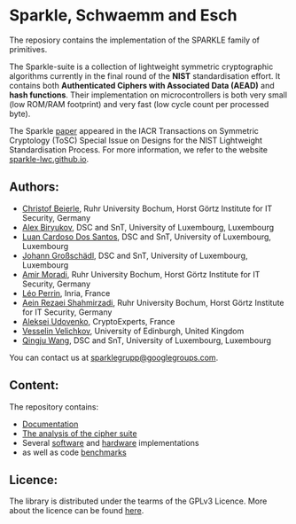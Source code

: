 # Sparkle, Schwaemm and Esch

The reposiory contains the implementation of the SPARKLE family of primitives. 

The Sparkle-suite is a collection of lightweight symmetric cryptographic algorithms currently in the final round of the **NIST** standardisation effort. It contains both **Authenticated Ciphers with Associated Data (AEAD)** and **hash functions**. Their implementation on microcontrollers is both very small (low ROM/RAM footprint) and very fast (low cycle count per processed byte). 

The Sparkle [paper](https://tosc.iacr.org/index.php/ToSC/article/view/8627/8193) appeared in the IACR Transactions on Symmetric Cryptology (ToSC) Special Issue on Designs for the NIST Lightweight Standardisation Process. For more information, we refer to the website [sparkle-lwc.github.io](https://sparkle-lwc.github.io/).


## Authors: 
- [Christof Beierle](https://www.crypto.ruhr-uni-bochum.de/staff/beierle.html.en), Ruhr University Bochum, Horst Görtz Institute for IT Security, Germany
- [Alex Biryukov](https://www.cryptolux.org/index.php/Alex_Biryukov), DSC and SnT, University of Luxembourg, Luxembourg
- [Luan Cardoso Dos Santos](https://wwwen.uni.lu/recherche/fstm/dcs/members/luan_cardoso_dos_santos), DSC and SnT, University of Luxembourg, Luxembourg
- [Johann Großschädl](https://sites.google.com/site/groszschaedl/), DSC and SnT, University of Luxembourg, Luxembourg
- [Amir Moradi](https://etit.ruhr-uni-bochum.de/fakultaet/professuren/prof-dr-amir-moradi/), Ruhr University Bochum, Horst Görtz Institute for IT Security, Germany
- [Léo Perrin](https://who.paris.inria.fr/Leo.Perrin/), Inria, France
- [Aein Rezaei Shahmirzadi](https://scholar.google.com/citations?user=Uqz7Pt8AAAAJ&hl=en), Ruhr University Bochum, Horst Görtz Institute for IT Security, Germany
- [Aleksei Udovenko](https://affine.group/), CryptoExperts, France
- [Vesselin Velichkov](https://www.research.ed.ac.uk/en/persons/vesselin-velichkov), University of Edinburgh, United Kingdom
- [Qingju Wang](https://wwwen.uni.lu/snt/people/qingju_wang), DSC and SnT, University of Luxembourg, Luxembourg

You can contact us at sparklegrupp@googlegroups.com. 

## Content: 
The repository contains: 
- [Documentation](documentation)
- [The analysis of the cipher suite](analysis)
- Several [software](software) and [hardware](hardware) implementations 
- as well as code [benchmarks](benchmarks)

## Licence: 
The library is distributed under the tearms of the GPLv3 Licence. More about the licence can be found [here](https://www.gnu.org/licenses/gpl-3.0.fr.html). 


